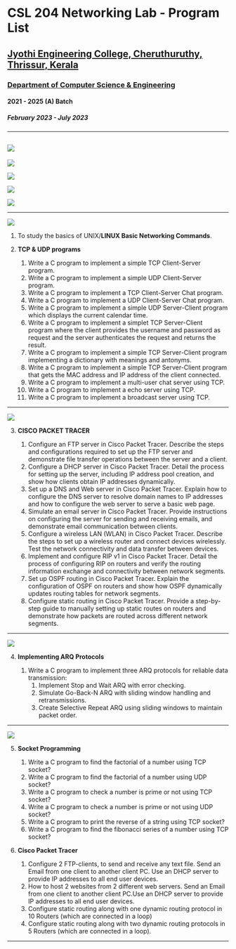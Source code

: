 # CSL 204 Networking Lab - Program List
## [Jyothi Engineering College, Cheruthuruthy, Thrissur, Kerala](https://jecc.ac.in/)
### [Department of Computer Science & Engineering](https://jecc.ac.in/departments/computer_science_engineering)
#### 2021 - 2025 (A) Batch
##### February 2023 - July 2023
---
## [![](https://img.shields.io/badge/Source%20Code-Download_Link-brightgreen)](https://github.com/AlwinMathew2003/networking_lab)

[![](https://img.shields.io/badge/Viva%20Voce-Questions-violet)](https://github.com/AlwinMathew2003/networking_lab/blob/main/S6%20lab.pdf)

[![](https://img.shields.io/badge/Programs%20%26%20Viva%20by-%20Shaiju%20Paul%2C%20Alwin%20Mathew%2C%20Athul%20Murali-orange)](mailto:paulson@jecc.ac.in,alwinmathew.cse21@jecc.ac.in,athul.cse21@jecc.ac.in)

[![](https://img.shields.io/badge/GCC%20%26%20GEANY-Installation%20on%20Windows%20-yellow)](https://github.com/paulshaiju/oslab/blob/master/INSTALL_gcc_geany_on_windows.pdf)

[![](https://img.shields.io/badge/CISCO%20%20PACKET%20%20TRACER-Installation%20on%20Windows%20-yellow)](https://github.com/AlwinMathew2003/networking_lab/blob/main/cisco_packet_tracer.pdf)

---
[![](https://img.shields.io/badge/Cycle-1-blue)](https://github.com/AlwinMathew2003/networking_lab/tree/main/Cycle-1)

1. To study the basics of UNIX/**LINUX Basic Networking Commands**.
2. **TCP & UDP programs**

    1. Write a C program to implement a simple TCP Client-Server program.
    2. Write a C program to implement a simple UDP Client-Server program.
    3. Write a C program to implement a TCP Client-Server Chat program.
    4. Write a C program to implement a UDP Client-Server Chat program.
    5. Write a C program to implement a simple UDP Server-Client program which displays the current calendar time.
    6. Write a C program to implement a simplet TCP Server-Client program where the client provides the username and password as request and the server authenticates the request and returns the result.
    7. Write a C program to implement a simple TCP Server-Client program implementing a dictionary with meanings and antonyms.
    8. Write a C program to implement a simple TCP Server-Client program that gets the MAC address and IP address of the client connected.
    9. Write a C program to implement a multi-user chat server using TCP.
    10. Write a C program to implement a echo server using TCP.
    11. Write a C program to implement a broadcast server using TCP.
---
[![](https://img.shields.io/badge/Cycle-2-blue)](https://github.com/AlwinMathew2003/networking_lab/tree/main/Cycle-2)

3. **CISCO PACKET TRACER**

    1. Configure an FTP server in Cisco Packet Tracer. Describe the steps and configurations required to set up the FTP server and demonstrate file transfer operations between the server and a client.
    2. Configure a DHCP server in Cisco Packet Tracer. Detail the process for setting up the server, including IP address pool creation, and show how clients obtain IP addresses dynamically. 
    3. Set up a DNS and Web server in Cisco Packet Tracer. Explain how to configure the DNS server to resolve domain names to IP addresses and how to configure the web server to serve a basic web page.
    4. Simulate an email server in Cisco Packet Tracer. Provide instructions on configuring the server for sending and receiving emails, and demonstrate email communication between clients.
    5. Configure a wireless LAN (WLAN) in Cisco Packet Tracer. Describe the steps to set up a wireless router and connect devices wirelessly. Test the network connectivity and data transfer between devices.  
    6. Implement and configure RIP v1 in Cisco Packet Tracer. Detail the process of configuring RIP on routers and verify the routing information exchange and connectivity between network segments.
    7. Set up OSPF routing in Cisco Packet Tracer. Explain the configuration of OSPF on routers and show how OSPF dynamically updates routing tables for network segments.
    8. Configure static routing in Cisco Packet Tracer. Provide a step-by-step guide to manually setting up static routes on routers and demonstrate how packets are routed across different network segments.

---
[![](https://img.shields.io/badge/Cycle-3-blue)](https://github.com/AlwinMathew2003/networking_lab/tree/main/Cyle-3)

4. **Implementing ARQ Protocols**

    1. Write a C program to implement three ARQ protocols for reliable data transmission:
        1. Implement Stop and Wait ARQ with error checking.
        2. Simulate Go-Back-N ARQ with sliding window handling and retransmissions.
        3. Create Selective Repeat ARQ using sliding windows to maintain packet order.
    
---
[![](https://img.shields.io/badge/Extra-Questions-blue)](https://github.com/AlwinMathew2003/networking_lab/tree/main/Extra-questions)

5. **Socket Programming**

    1. Write a C program to find the factorial of a number using TCP socket?
    2. Write a C program to find the factorial of a number using UDP socket?
    3. Write a C program to check a number is prime or not using TCP socket?
    4. Write a C program to check a number is prime or not using UDP socket?
    5. Write a C program to print the reverse of a string using TCP socket?
    6. Write a C program to find the fibonacci series of a number using TCP socket?

7. **Cisco Packet Tracer**

    1. Configure 2 FTP-clients, to send and receive any text file. Send an Email from one client to another client PC.
     Use an DHCP server to provide IP addresses to all end user devices.
    2. How to host 2 websites from 2 different web servers. Send an Email from one client to another client PC.Use an DHCP server to provide IP addresses to all end user devices.
    3. Configure static routing along with one dynamic routing protocol in 10 Routers (which are connected in a loop)
    4. Configure static routing along with two dynamic routing protocols in 5 Routers (which are connected in a loop).

---

